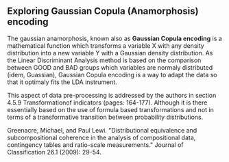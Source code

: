 ## Exploring Gaussian Copula (Anamorphosis) encoding

The gaussian anamorphosis, known also as **Gaussian Copula encoding** is a mathematical function which transforms a variable X with any density distribution into a new variable Y with a Gaussian density distribution. As the Linear Discriminant Analysis method is based on the comparison between GOOD and BAD groups which variables are normaly distributed (idem, Guassian), Gaussian Copula encoding is a way to adapt the data so that it optimaly fits the LDA instrument. 

This aspect of data pre-processing is addressed by the authors in section 4.5.9 Transformationof indicators (pages: 164-177). Although it is there essentially based on the use of formula based transformations and not in terms of a transformative transition between probability distributions.

Greenacre, Michael, and Paul Lewi. "Distributional equivalence and subcompositional coherence in the analysis of compositional data, contingency tables and ratio-scale measurements." Journal of Classification 26.1 (2009): 29-54.
